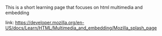 This is a short learning page that focuses on html multimedia and embedding

link: https://developer.mozilla.org/en-US/docs/Learn/HTML/Multimedia_and_embedding/Mozilla_splash_page